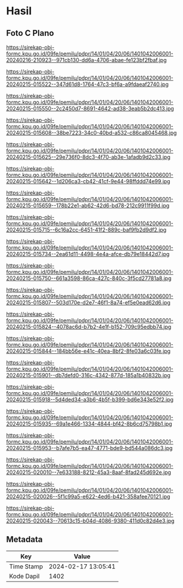 # Hasil

## Foto C Plano

https://sirekap-obj-formc.kpu.go.id/09fe/pemilu/pdpr/14/01/04/20/06/1401042006001-20240216-210923--971cb130-dd6a-4706-abae-fe123bf2fbaf.jpg

https://sirekap-obj-formc.kpu.go.id/09fe/pemilu/pdpr/14/01/04/20/06/1401042006001-20240215-015522--347d61d8-1764-47c3-bf6a-a9fdaeaf2740.jpg

https://sirekap-obj-formc.kpu.go.id/09fe/pemilu/pdpr/14/01/04/20/06/1401042006001-20240215-015550--2c2450d7-8691-4642-ad38-3eab5b2dc413.jpg

https://sirekap-obj-formc.kpu.go.id/09fe/pemilu/pdpr/14/01/04/20/06/1401042006001-20240215-015608--38be7223-34c0-40bd-a532-c86ca8045468.jpg

https://sirekap-obj-formc.kpu.go.id/09fe/pemilu/pdpr/14/01/04/20/06/1401042006001-20240215-015625--29e736f0-8dc3-4f70-ab3e-1afadb9d2c33.jpg

https://sirekap-obj-formc.kpu.go.id/09fe/pemilu/pdpr/14/01/04/20/06/1401042006001-20240215-015642--1d206ca3-cb42-41cf-9e44-98ffddd74e99.jpg

https://sirekap-obj-formc.kpu.go.id/09fe/pemilu/pdpr/14/01/04/20/06/1401042006001-20240215-015659--178b22e1-ab62-42d6-bd78-212c9911f99d.jpg

https://sirekap-obj-formc.kpu.go.id/09fe/pemilu/pdpr/14/01/04/20/06/1401042006001-20240215-015715--6c16a2cc-6451-41f2-889c-baf9fb2d9df2.jpg

https://sirekap-obj-formc.kpu.go.id/09fe/pemilu/pdpr/14/01/04/20/06/1401042006001-20240215-015734--2ea61d11-4498-4e4a-afce-db79e18442d7.jpg

https://sirekap-obj-formc.kpu.go.id/09fe/pemilu/pdpr/14/01/04/20/06/1401042006001-20240215-015750--661a3598-86ca-427c-840c-3f5cd27781a8.jpg

https://sirekap-obj-formc.kpu.go.id/09fe/pemilu/pdpr/14/01/04/20/06/1401042006001-20240215-015807--503d170e-d2e7-46f1-8a74-ef5e0ead62d6.jpg

https://sirekap-obj-formc.kpu.go.id/09fe/pemilu/pdpr/14/01/04/20/06/1401042006001-20240215-015824--4078ac6d-b7b2-4e1f-b152-709c95edbb74.jpg

https://sirekap-obj-formc.kpu.go.id/09fe/pemilu/pdpr/14/01/04/20/06/1401042006001-20240215-015844--184bb56e-e41c-40ea-8bf2-8fe03a6c03fe.jpg

https://sirekap-obj-formc.kpu.go.id/09fe/pemilu/pdpr/14/01/04/20/06/1401042006001-20240215-015901--db7defd0-316c-4342-877d-185a1b40832b.jpg

https://sirekap-obj-formc.kpu.go.id/09fe/pemilu/pdpr/14/01/04/20/06/1401042006001-20240215-015918--5d4ded34-a3b6-4b5f-b399-bd6e343e52f2.jpg

https://sirekap-obj-formc.kpu.go.id/09fe/pemilu/pdpr/14/01/04/20/06/1401042006001-20240215-015935--69a1e466-1334-4844-bf42-8b6cd75798b1.jpg

https://sirekap-obj-formc.kpu.go.id/09fe/pemilu/pdpr/14/01/04/20/06/1401042006001-20240215-015953--b7afe7b5-ea47-4771-bde9-bd544a086dc3.jpg

https://sirekap-obj-formc.kpu.go.id/09fe/pemilu/pdpr/14/01/04/20/06/1401042006001-20240215-020010--7e633188-8212-45a3-8aaf-8fad245d692e.jpg

https://sirekap-obj-formc.kpu.go.id/09fe/pemilu/pdpr/14/01/04/20/06/1401042006001-20240215-020026--5f1c99a5-e622-4ed6-b421-358afee70121.jpg

https://sirekap-obj-formc.kpu.go.id/09fe/pemilu/pdpr/14/01/04/20/06/1401042006001-20240215-020043--70613c15-b04d-4086-9380-411d0c82d4e3.jpg


## Metadata

| Key        | Value               |
| ---------- | ------------------- |
| Time Stamp | 2024-02-17 13:05:41 |
| Kode Dapil | 1402                |



